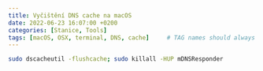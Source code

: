```yaml
---
title: Vyčištění DNS cache na macOS
date: 2022-06-23 16:07:00 +0200
categories: [Stanice, Tools]
tags: [macOS, OSX, terminal, DNS, cache]     # TAG names should always be lowercase
---
```


```zsh
sudo dscacheutil -flushcache; sudo killall -HUP mDNSResponder
```